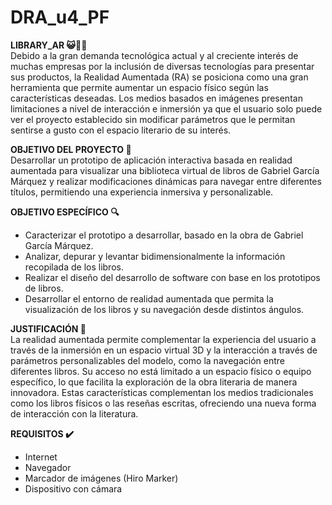 # DRA_u4_PF

**LIBRARY_AR 😺📱🐙**  
Debido a la gran demanda tecnológica actual y al creciente interés de muchas empresas por la inclusión de diversas tecnologías para presentar sus productos, la Realidad Aumentada (RA) se posiciona como una gran herramienta que permite aumentar un espacio físico según las características deseadas. Los medios basados en imágenes presentan limitaciones a nivel de interacción e inmersión ya que el usuario solo puede ver el proyecto establecido sin modificar parámetros que le permitan sentirse a gusto con el espacio literario de su interés.

**OBJETIVO DEL PROYECTO 🏁**  
Desarrollar un prototipo de aplicación interactiva basada en realidad aumentada para visualizar una biblioteca virtual de libros de Gabriel García Márquez y realizar modificaciones dinámicas para navegar entre diferentes títulos, permitiendo una experiencia inmersiva y personalizable.

**OBJETIVO ESPECÍFICO 🔍**  
- Caracterizar el prototipo a desarrollar, basado en la obra de Gabriel García Márquez.  
- Analizar, depurar y levantar bidimensionalmente la información recopilada de los libros.  
- Realizar el diseño del desarrollo de software con base en los prototipos de libros.  
- Desarrollar el entorno de realidad aumentada que permita la visualización de los libros y su navegación desde distintos ángulos.  

**JUSTIFICACIÓN 📝**  
La realidad aumentada permite complementar la experiencia del usuario a través de la inmersión en un espacio virtual 3D y la interacción a través de parámetros personalizables del modelo, como la navegación entre diferentes libros. Su acceso no está limitado a un espacio físico o equipo específico, lo que facilita la exploración de la obra literaria de manera innovadora. Estas características complementan los medios tradicionales como los libros físicos o las reseñas escritas, ofreciendo una nueva forma de interacción con la literatura.

**REQUISITOS ✔️**  
- Internet  
- Navegador  
- Marcador de imágenes (Hiro Marker)  
- Dispositivo con cámara  

